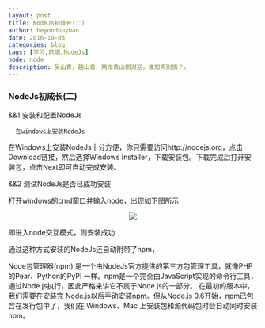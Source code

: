 ```yaml
---
layout: post
title: NodeJs初成长(二)
author: beyondouyuan
date: 2016-10-03
categories: blog
tags: [学习,前端,NodeJs]
node: node
description: 吴山青，越山青，两岸青山相对迎，谁知离别情？。
---
```


###  NodeJs初成长(二) ###

 &&1  安装和配置NodeJs

 	  在windows上安装NodeJs

>
在Windows上安装NodeJs十分方便，你只需要访问http://nodejs.org，点击Download链接，然后选择Windows Installer，下载安装包。下载完成后打开安装包，点击Next即可自动完成安装。
>

 &&2  测试NodeJs是否已成功安装

打开windows的cmd窗口并输入node，出现如下图所示

<center>
<p><img src="https://beyondouyuan.github.io/img/black.jpg" align="center"></p>
</center>

即进入node交互模式，则安装成功

通过这种方式安装的NodeJs还自动附带了npm，

Node包管理器(npm)
是一个由NodeJs官方提供的第三方包管理工具，就像PHP的Pear、Python的PyPI 一样。npm是一个完全由JavaScript实现的命令行工具，通过Node.js执行，因此严格来讲它不属于Node.js的一部分。
在最初的版本中，我们需要在安装完 Node.js以后手动安装npm。但从Node.js 0.6开始，npm已包含在发行包中了，我们在 Windows、Mac 上安装包和源代码包时会自动同时安装npm。

